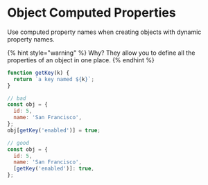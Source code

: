 # Object Computed Properties

Use computed property names when creating objects with dynamic property names.

{% hint style="warning" %}
Why? They allow you to define all the properties of an object in one place.
{% endhint %}

```javascript
function getKey(k) {
  return `a key named ${k}`;
}

// bad
const obj = {
  id: 5,
  name: 'San Francisco',
};
obj[getKey('enabled')] = true;

// good
const obj = {
  id: 5,
  name: 'San Francisco',
  [getKey('enabled')]: true,
};
```

